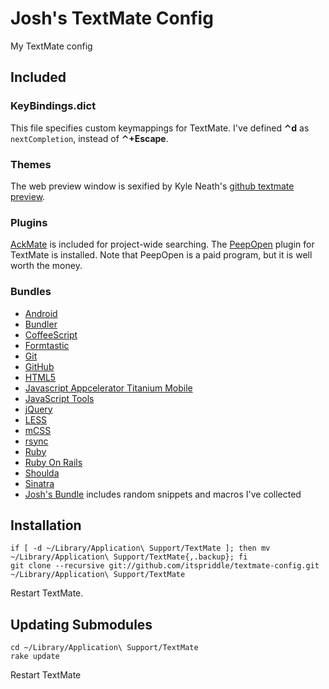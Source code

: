 # Josh's TextMate Config

My TextMate config


## Included

### KeyBindings.dict

This file specifies custom keymappings for TextMate. I've defined **&#8963;d**
as `nextCompletion`, instead of **&#8963;+Escape**.


### Themes

The web preview window is sexified by Kyle Neath's
[github textmate preview](http://github.com/kneath/github_textmate_preview).


### Plugins

[AckMate](http://github.com/protocool/AckMate) is included for project-wide
searching. The [PeepOpen](http://peepcode.com/products/peepopen) plugin
for TextMate is installed. Note that PeepOpen is a paid program, but it
is well worth the money.


### Bundles

* [Android](http://github.com/peon/Android.tmbundle)
* [Bundler](http://github.com/drnic/Bundler.tmbundle.git)
* [CoffeeScript](http://github.com/jashkenas/coffee-script-tmbundle)
* [Formtastic](http://github.com/grimen/formtastic_tmbundle)
* [Git](http://github.com/timcharper/git-tmbundle)
* [GitHub](http://github.com/drnic/github-tmbundle)
* [HTML5](http://github.com/johnmuhl/html5.tmbundle)
* [Javascript Appcelerator Titanium Mobile](http://github.com/subtleGradient/JavaScript-Appcelerator-Titanium-Mobile.tmbundle)
* [JavaScript Tools](http://github.com/johnmuhl/javascript-tools-tmbundle)
* [jQuery](http://github.com/kswedberg/jquery-tmbundle)
* [LESS](http://github.com/appden/less.tmbundle)
* [mCSS](http://github.com/minimaldesign/mCSS.tmbundle)
* [rsync](http://github.com/itspriddle/tm-rsync)
* [Ruby](http://github.com/drnic/ruby-tmbundle)
* [Ruby On Rails](http://github.com/drnic/ruby-on-rails-tmbundle)
* [Shoulda](http://github.com/drnic/ruby-shoulda-tmbundle)
* [Sinatra](http://github.com/foca/sinatra-tmbundle)
* [Josh's Bundle](http://github.com/itspriddle/my-textmate-bundle) includes random
snippets and macros I've collected


## Installation

    if [ -d ~/Library/Application\ Support/TextMate ]; then mv ~/Library/Application\ Support/TextMate{,.backup}; fi
    git clone --recursive git://github.com/itspriddle/textmate-config.git ~/Library/Application\ Support/TextMate


Restart TextMate.


## Updating Submodules

    cd ~/Library/Application\ Support/TextMate
    rake update


Restart TextMate

